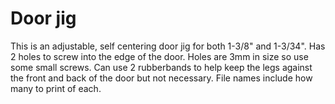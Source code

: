 # Door jig

This is an adjustable, self centering door jig for both 1-3/8" and 1-3/34". Has 2 holes to screw into the edge of the door. Holes are 3mm in size so use some small screws. Can use 2 rubberbands to help keep the legs against the front and back of the door but not necessary. File names include how many to print of each. 